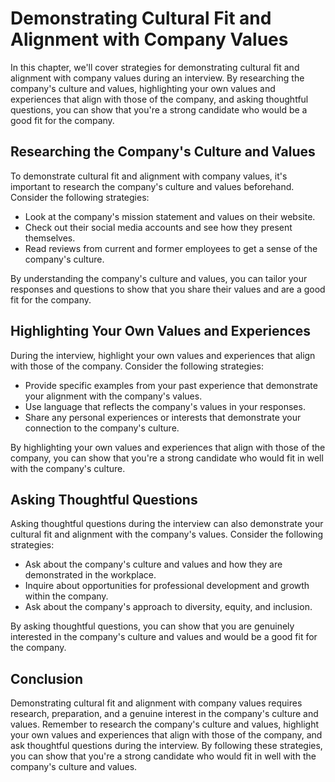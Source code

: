 Demonstrating Cultural Fit and Alignment with Company Values
==========================================================================================================

In this chapter, we'll cover strategies for demonstrating cultural fit and alignment with company values during an interview. By researching the company's culture and values, highlighting your own values and experiences that align with those of the company, and asking thoughtful questions, you can show that you're a strong candidate who would be a good fit for the company.

Researching the Company's Culture and Values
--------------------------------------------

To demonstrate cultural fit and alignment with company values, it's important to research the company's culture and values beforehand. Consider the following strategies:

* Look at the company's mission statement and values on their website.
* Check out their social media accounts and see how they present themselves.
* Read reviews from current and former employees to get a sense of the company's culture.

By understanding the company's culture and values, you can tailor your responses and questions to show that you share their values and are a good fit for the company.

Highlighting Your Own Values and Experiences
--------------------------------------------

During the interview, highlight your own values and experiences that align with those of the company. Consider the following strategies:

* Provide specific examples from your past experience that demonstrate your alignment with the company's values.
* Use language that reflects the company's values in your responses.
* Share any personal experiences or interests that demonstrate your connection to the company's culture.

By highlighting your own values and experiences that align with those of the company, you can show that you're a strong candidate who would fit in well with the company's culture.

Asking Thoughtful Questions
---------------------------

Asking thoughtful questions during the interview can also demonstrate your cultural fit and alignment with the company's values. Consider the following strategies:

* Ask about the company's culture and values and how they are demonstrated in the workplace.
* Inquire about opportunities for professional development and growth within the company.
* Ask about the company's approach to diversity, equity, and inclusion.

By asking thoughtful questions, you can show that you are genuinely interested in the company's culture and values and would be a good fit for the company.

Conclusion
----------

Demonstrating cultural fit and alignment with company values requires research, preparation, and a genuine interest in the company's culture and values. Remember to research the company's culture and values, highlight your own values and experiences that align with those of the company, and ask thoughtful questions during the interview. By following these strategies, you can show that you're a strong candidate who would fit in well with the company's culture and values.
